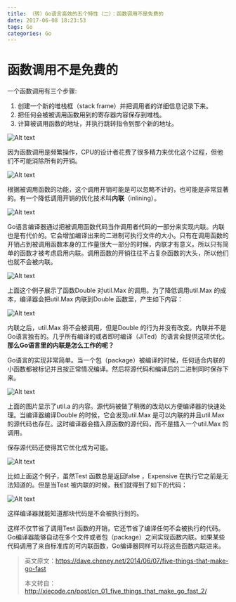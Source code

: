 ```yaml
---
title: （转）Go语言高效的五个特性（二）：函数调用不是免费的
date: 2017-06-08 18:23:53
tags: Go
categories: Go
---
```

# 函数调用不是免费的

一个函数调用有三个步骤:
1. 创建一个新的堆栈框（stack frame）并把调用者的详细信息记录下来。
2. 把任何会被被调用函数用到的寄存器内容保存到堆栈。
3. 计算被调用函数的地址，并执行跳转指令到那个新的地址。

<!--more-->

![Alt text](http://7xsp5x.com2.z0.glb.clouddn.com/%E4%BD%BFGo%E8%AF%AD%E8%A8%80%E9%AB%98%E6%95%88%E7%9A%84%E4%BA%94%E4%B8%AA%E7%89%B9%E6%80%A7%EF%BC%88%E4%BA%8C%EF%BC%8901.jpg)

因为函数调用是频繁操作，CPU的设计者花费了很多精力来优化这个过程，但他们不可能消除所有的开销。

![Alt text](http://7xsp5x.com2.z0.glb.clouddn.com/%E4%BD%BFGo%E8%AF%AD%E8%A8%80%E9%AB%98%E6%95%88%E7%9A%84%E4%BA%94%E4%B8%AA%E7%89%B9%E6%80%A7%EF%BC%88%E4%BA%8C%EF%BC%8902.jpg)

根据被调用函数的功能，这个调用开销可能是可以忽略不计的，也可能是非常显著的。有一个降低调用开销的优化技术叫**内联**（inlining）。

![Alt text](http://7xsp5x.com2.z0.glb.clouddn.com/%E4%BD%BFGo%E8%AF%AD%E8%A8%80%E9%AB%98%E6%95%88%E7%9A%84%E4%BA%94%E4%B8%AA%E7%89%B9%E6%80%A7%EF%BC%88%E4%BA%8C%EF%BC%8903.jpg)

Go语言编译器通过把被调用函数代码当作调用者代码的一部分来实现内联。内联也是有代价的。它会增加编译出来的二进制可执行文件的大小。只有在调用函数的开销占到被调用函数本身的工作量很大一部分的时候，内联才有意义。所以只有简单的函数才被考虑启用内联。调用函数的开销往往不占复杂函数的大头，所以他们也就不会被内联。

![Alt text](http://7xsp5x.com2.z0.glb.clouddn.com/%E4%BD%BFGo%E8%AF%AD%E8%A8%80%E9%AB%98%E6%95%88%E7%9A%84%E4%BA%94%E4%B8%AA%E7%89%B9%E6%80%A7%EF%BC%88%E4%BA%8C%EF%BC%8904.jpg)

上面这个例子展示了函数Double 对util.Max 的调用。为了降低调用util.Max 的成本，编译器会把util.Max 内联到Double 函数里，产生如下内容：

![Alt text](http://7xsp5x.com2.z0.glb.clouddn.com/%E4%BD%BFGo%E8%AF%AD%E8%A8%80%E9%AB%98%E6%95%88%E7%9A%84%E4%BA%94%E4%B8%AA%E7%89%B9%E6%80%A7%EF%BC%88%E4%BA%8C%EF%BC%8905.jpg)

内联之后，util.Max 将不会被调用，但是Double 的行为并没有改变。内联并不是Go语言独有的。几乎所有编译的或者即时编译（JITed）的语言会提供这项优化。**那么Go语言里的内联是怎么工作的呢？**

Go语言的实现非常简单。当一个包（package）被编译的时候，任何适合内联的小函数都被标记并且按正常情况编译。然后将源代码和编译后的二进制同时保存下来。

![Alt text](http://7xsp5x.com2.z0.glb.clouddn.com/%E4%BD%BFGo%E8%AF%AD%E8%A8%80%E9%AB%98%E6%95%88%E7%9A%84%E4%BA%94%E4%B8%AA%E7%89%B9%E6%80%A7%EF%BC%88%E4%BA%8C%EF%BC%8906.jpg)

上面的图片显示了util.a 的内容。源代码被做了稍微的改动以方便编译器的快速处理。当编译器编译Double 的时候，它会发现util.Max 是可以内联的并且util.Max 的源代码也存在。这时编译器会插入原函数的源代码，而不是插入一个util.Max 的调用。

保存源代码还使得其它优化成为可能。

![Alt text](http://7xsp5x.com2.z0.glb.clouddn.com/%E4%BD%BFGo%E8%AF%AD%E8%A8%80%E9%AB%98%E6%95%88%E7%9A%84%E4%BA%94%E4%B8%AA%E7%89%B9%E6%80%A7%EF%BC%88%E4%BA%8C%EF%BC%8907.jpg)

比如上面这个例子，虽然Test 函数总是返回false ，Expensive 在执行它之前是无法知道的。但是当Test 被内联的时候，我们就得到了如下的代码：

![Alt text](http://7xsp5x.com2.z0.glb.clouddn.com/%E4%BD%BFGo%E8%AF%AD%E8%A8%80%E9%AB%98%E6%95%88%E7%9A%84%E4%BA%94%E4%B8%AA%E7%89%B9%E6%80%A7%EF%BC%88%E4%BA%8C%EF%BC%8908.jpg)

这样编译器就能知道那块代码是不会被执行到的。

这样不仅节省了调用Test 函数的开销，它还节省了编译任何不会被执行的代码。Go编译器能够自动在多个文件或者包（package）之间实现函数内联。如果某些代码调用了来自标准库的可内联函数，Go编译器同样可以将这些函数内联进来。


> 英文原文：https://dave.cheney.net/2014/06/07/five-things-that-make-go-fast
> 
> 本文转自：http://xiecode.cn/post/cn_01_five_things_that_make_go_fast_2/
 